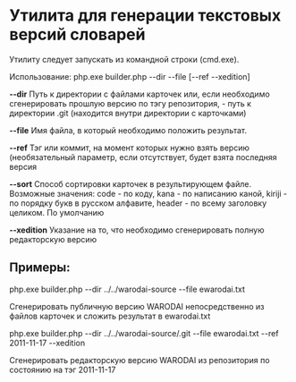 Утилита для генерации текстовых версий словарей 
===============================================

Утилиту следует запускать из командной строки (cmd.exe).

Использование: php.exe builder.php --dir --file [--ref --xedition]


**--dir**       Путь к директории с файлами карточек или, если необходимо сгенерировать прошлую версию по тэгу репозитория, - путь к директории .git (находится внутри директории с карточками)

**--file**      Имя файла, в который необходимо положить результат.

**--ref**       Тэг или коммит, на момент которых нужно взять версию (необязательный параметр, если отсутствует, будет взята последняя версия

**--sort**      Способ сортировки карточек в результирующем файле. Возможные значения: code - по коду, 
kana - по написанию каной, kiriji - по порядку букв в русском алфавите, header - по всему заголовку целиком. По умолчанию

**--xedition**  Указание на то, что необходимо сгенерировать полную редакторскую версию 


Примеры:
--------
php.exe builder.php --dir ../../warodai-source --file ewarodai.txt

Сгенерировать публичную версию WARODAI непосредственно из файлов карточек и сложить результат в ewarodai.txt


php.exe builder.php --dir ../../warodai-source/.git --file ewarodai.txt --ref 2011-11-17 --xedition

Сгенерировать редакторскую версию WARODAI из репозитория по состоянию на тэг 2011-11-17

